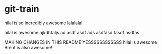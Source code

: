 git-train
=========

hilal is so incredibly awesome
lalalalal

hilal is awesome
ajkdhfaljs 
ad
asdf
asdf
ads 
asdfasd
fasdf
asdfas

MAKING CHANGES IN THIS README
YESSSSSSSSSSSS
hilal is awesome
Brent is also awesome!
